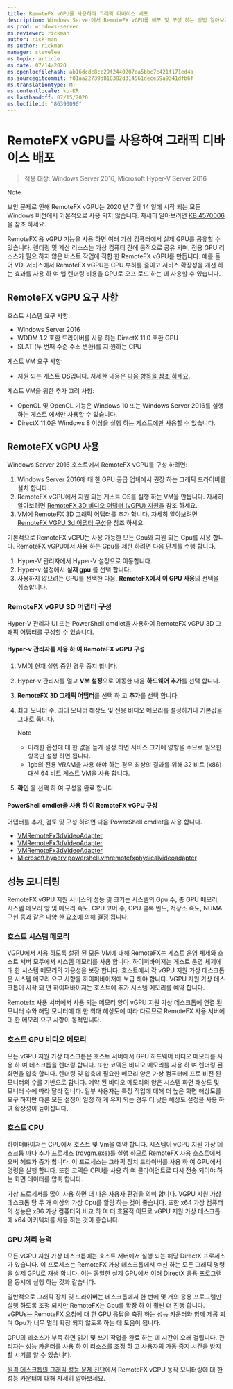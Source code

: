 ```yaml
---
title: RemoteFX vGPU를 사용하여 그래픽 디바이스 배포
description: Windows Server에서 RemoteFX vGPU를 배포 및 구성 하는 방법 알아보기
ms.prod: windows-server
ms.reviewer: rickman
author: rick-man
ms.author: rickman
manager: stevelee
ms.topic: article
ms.date: 07/14/2020
ms.openlocfilehash: ab16dcdc8ce29f2440207ea5bbc7c421f171ed4a
ms.sourcegitcommit: f81aa22739d818382d314561dece59a9341dfb6f
ms.translationtype: MT
ms.contentlocale: ko-KR
ms.lasthandoff: 07/15/2020
ms.locfileid: "86390090"
---
```

# <a name="deploy-graphics-devices-using-remotefx-vgpu"></a>RemoteFX vGPU를 사용하여 그래픽 디바이스 배포

> 적용 대상: Windows Server 2016, Microsoft Hyper-V Server 2016

> [!NOTE]
> 보안 문제로 인해 RemoteFX vGPU는 2020 년 7 월 14 일에 시작 되는 모든 Windows 버전에서 기본적으로 사용 되지 않습니다. 자세히 알아보려면 [KB 4570006](https://support.microsoft.com/help/4570006)을 참조 하세요.

RemoteFX 용 vGPU 기능을 사용 하면 여러 가상 컴퓨터에서 실제 GPU를 공유할 수 있습니다. 렌더링 및 계산 리소스는 가상 컴퓨터 간에 동적으로 공유 되며, 전용 GPU 리소스가 필요 하지 않은 버스트 작업에 적합 한 RemoteFX vGPU를 만듭니다. 예를 들어 VDI 서비스에서 RemoteFX vGPU는 CPU 부하를 줄이고 서비스 확장성을 개선 하는 효과를 사용 하 여 앱 렌더링 비용을 GPU로 오프 로드 하는 데 사용할 수 있습니다.

## <a name="remotefx-vgpu-requirements"></a>RemoteFX vGPU 요구 사항

호스트 시스템 요구 사항:

- Windows Server 2016
- WDDM 1.2 호환 드라이버를 사용 하는 DirectX 11.0 호환 GPU
- SLAT (두 번째 수준 주소 변환)를 지 원하는 CPU

게스트 VM 요구 사항:

- 지원 되는 게스트 OS입니다. 자세한 내용은 [다음 항목을 참조 하세요.](../../../remote/remote-desktop-services/rds-supported-config.md#remotefx-3d-video-adapter-vgpu-support)

게스트 VM을 위한 추가 고려 사항:

- OpenGL 및 OpenCL 기능은 Windows 10 또는 Windows Server 2016를 실행 하는 게스트 에서만 사용할 수 있습니다.  
- DirectX 11.0은 Windows 8 이상을 실행 하는 게스트에만 사용할 수 있습니다.

## <a name="enable-remotefx-vgpu"></a>RemoteFX vGPU 사용

Windows Server 2016 호스트에서 RemoteFX vGPU를 구성 하려면:

1. Windows Server 2016에 대 한 GPU 공급 업체에서 권장 하는 그래픽 드라이버를 설치 합니다.
2. RemoteFX vGPU에서 지원 되는 게스트 OS를 실행 하는 VM을 만듭니다. 자세히 알아보려면 [RemoteFX 3D 비디오 어댑터 (vGPU) 지원](../../../remote/remote-desktop-services/rds-supported-config.md#remotefx-3d-video-adapter-vgpu-support)을 참조 하세요.
3. VM에 RemoteFX 3D 그래픽 어댑터를 추가 합니다. 자세히 알아보려면 [RemoteFX VGPU 3d 어댑터 구성](#configure-the-remotefx-vgpu-3d-adapter)을 참조 하세요.

기본적으로 RemoteFX vGPU는 사용 가능한 모든 Gpu와 지원 되는 Gpu를 사용 합니다. RemoteFX vGPU에서 사용 하는 Gpu를 제한 하려면 다음 단계를 수행 합니다.

1. Hyper-V 관리자에서 Hyper-V 설정으로 이동합니다.
2. Hyper-v 설정에서 **실제 gpu** 를 선택 합니다.
3. 사용하지 않으려는 GPU를 선택한 다음, **RemoteFX에서 이 GPU 사용**의 선택을 취소합니다.

### <a name="configure-the-remotefx-vgpu-3d-adapter"></a>RemoteFX vGPU 3D 어댑터 구성

Hyper-V 관리자 UI 또는 PowerShell cmdlet을 사용하여 RemoteFX vGPU 3D 그래픽 어댑터를 구성할 수 있습니다.

#### <a name="configure-remotefx-vgpu-with-hyper-v-manager"></a>Hyper-v 관리자를 사용 하 여 RemoteFX vGPU 구성

1. VM이 현재 실행 중인 경우 중지 합니다.
2. Hyper-v 관리자를 열고 **VM 설정**으로 이동한 다음 **하드웨어 추가**를 선택 합니다.
3. **RemoteFX 3D 그래픽 어댑터**를 선택 하 고 **추가**를 선택 합니다.
4. 최대 모니터 수, 최대 모니터 해상도 및 전용 비디오 메모리를 설정하거나 기본값을 그대로 둡니다.

   > [!NOTE]
   > - 이러한 옵션에 대 한 값을 높게 설정 하면 서비스 크기에 영향을 주므로 필요한 항목만 설정 하면 됩니다.
   > - 1gb의 전용 VRAM을 사용 해야 하는 경우 최상의 결과를 위해 32 비트 (x86) 대신 64 비트 게스트 VM을 사용 합니다.

5. **확인** 을 선택 하 여 구성을 완료 합니다.

#### <a name="configure-remotefx-vgpu-with-powershell-cmdlets"></a>PowerShell cmdlet을 사용 하 여 RemoteFX vGPU 구성

어댑터를 추가, 검토 및 구성 하려면 다음 PowerShell cmdlet을 사용 합니다.

- [VMRemoteFx3dVideoAdapter](https://docs.microsoft.com/powershell/module/hyper-v/add-vmremotefx3dvideoadapter?view=win10-ps)
- [VMRemoteFx3dVideoAdapter](https://docs.microsoft.com/powershell/module/hyper-v/get-vmremotefx3dvideoadapter?view=win10-ps)
- [VMRemoteFx3dVideoAdapter](https://docs.microsoft.com/powershell/module/hyper-v/set-vmremotefx3dvideoadapter?view=win10-ps)
- [Microsoft.hyperv.powershell.vmremotefxphysicalvideoadapter](https://docs.microsoft.com/powershell/module/hyper-v/get-vmremotefxphysicalvideoadapter?view=win10-ps)

## <a name="monitor-performance"></a>성능 모니터링

RemoteFX vGPU 지원 서비스의 성능 및 크기는 시스템의 Gpu 수, 총 GPU 메모리, 시스템 메모리 양 및 메모리 속도, CPU 코어 수, CPU 클록 빈도, 저장소 속도, NUMA 구현 등과 같은 다양 한 요소에 의해 결정 됩니다.

### <a name="host-system-memory"></a>호스트 시스템 메모리

VGPU에서 사용 하도록 설정 된 모든 VM에 대해 RemoteFX는 게스트 운영 체제와 호스트 서버 모두에서 시스템 메모리를 사용 합니다. 하이퍼바이저는 게스트 운영 체제에 대 한 시스템 메모리의 가용성을 보장 합니다. 호스트에서 각 vGPU 지원 가상 데스크톱은 시스템 메모리 요구 사항을 하이퍼바이저에 보급 해야 합니다. VGPU 지원 가상 데스크톱이 시작 되 면 하이퍼바이저는 호스트에 추가 시스템 메모리를 예약 합니다.

Remotefx 사용 서버에서 사용 되는 메모리 양이 vGPU 지원 가상 데스크톱에 연결 된 모니터 수와 해당 모니터에 대 한 최대 해상도에 따라 다르므로 RemoteFX 사용 서버에 대 한 메모리 요구 사항이 동적입니다.

### <a name="host-gpu-video-memory"></a>호스트 GPU 비디오 메모리

모든 vGPU 지원 가상 데스크톱은 호스트 서버에서 GPU 하드웨어 비디오 메모리를 사용 하 여 데스크톱을 렌더링 합니다. 또한 코덱은 비디오 메모리를 사용 하 여 렌더링 된 화면을 압축 합니다. 렌더링 및 압축에 필요한 메모리 양은 가상 컴퓨터에 프로 비전 된 모니터의 수를 기반으로 합니다. 예약 된 비디오 메모리의 양은 시스템 화면 해상도 및 모니터 수에 따라 달라 집니다. 일부 사용자는 특정 작업에 대해 더 높은 화면 해상도를 요구 하지만 다른 모든 설정이 일정 하 게 유지 되는 경우 더 낮은 해상도 설정을 사용 하 여 확장성이 높아집니다.

### <a name="host-cpu"></a>호스트 CPU

하이퍼바이저는 CPU에서 호스트 및 Vm을 예약 합니다. 시스템이 vGPU 지원 가상 데스크톱 마다 추가 프로세스 (rdvgm.exe)를 실행 하므로 RemoteFX 사용 호스트에서 오버 헤드가 증가 합니다. 이 프로세스는 그래픽 장치 드라이버를 사용 하 여 GPU에서 명령을 실행 합니다. 또한 코덱은 CPU를 사용 하 여 클라이언트로 다시 전송 되어야 하는 화면 데이터를 압축 합니다.

가상 프로세서를 많이 사용 하면 더 나은 사용자 환경을 의미 합니다. VGPU 지원 가상 데스크톱 당 두 개 이상의 가상 Cpu를 할당 하는 것이 좋습니다. 또한 x64 가상 컴퓨터의 성능은 x86 가상 컴퓨터와 비교 하 여 더 효율적 이므로 vGPU 지원 가상 데스크톱에 x64 아키텍처를 사용 하는 것이 좋습니다.

### <a name="gpu-processing-power"></a>GPU 처리 능력

모든 vGPU 지원 가상 데스크톱에는 호스트 서버에서 실행 되는 해당 DirectX 프로세스가 있습니다. 이 프로세스는 RemoteFX 가상 데스크톱에서 수신 하는 모든 그래픽 명령을 실제 GPU로 재생 합니다. 이는 동일한 실제 GPU에서 여러 DirectX 응용 프로그램을 동시에 실행 하는 것과 같습니다.

일반적으로 그래픽 장치 및 드라이버는 데스크톱에서 한 번에 몇 개의 응용 프로그램만 실행 하도록 조정 되지만 RemoteFX는 Gpu를 확장 하 여 훨씬 더 진행 합니다. vGPUs는 RemoteFX 요청에 대 한 GPU 응답을 측정 하는 성능 카운터와 함께 제공 되며 Gpu가 너무 멀리 확장 되지 않도록 하는 데 도움이 됩니다.

GPU의 리소스가 부족 하면 읽기 및 쓰기 작업을 완료 하는 데 시간이 오래 걸립니다. 관리자는 성능 카운터를 사용 하 여 리소스를 조정 하 고 사용자의 가동 중지 시간을 방지할 시기를 알 수 있습니다.

[원격 데스크톱의 그래픽 성능 문제 진단](https://docs.microsoft.com/azure/virtual-desktop/remotefx-graphics-performance-counters)에서 RemoteFX vGPU 동작 모니터링에 대 한 성능 카운터에 대해 자세히 알아보세요.
